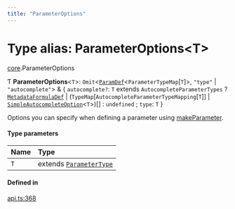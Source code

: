 ```yaml
---
title: "ParameterOptions"
---
```

# Type alias: ParameterOptions<T\>

[core](../modules/core.md).ParameterOptions

Ƭ **ParameterOptions**<`T`\>: `Omit`<[`ParamDef`](../interfaces/core.ParamDef.md)<`ParameterTypeMap`[`T`]\>, ``"type"`` \| ``"autocomplete"``\> & { `autocomplete?`: `T` extends `AutocompleteParameterTypes` ? [`MetadataFormulaDef`](core.MetadataFormulaDef.md) \| (`TypeMap`[`AutocompleteParameterTypeMapping`[`T`]] \| [`SimpleAutocompleteOption`](../interfaces/core.SimpleAutocompleteOption.md)<`T`\>)[] : `undefined` ; `type`: `T`  }

Options you can specify when defining a parameter using [makeParameter](../functions/core.makeParameter.md).

#### Type parameters

| Name | Type |
| :------ | :------ |
| `T` | extends [`ParameterType`](../enums/core.ParameterType.md) |

#### Defined in

[api.ts:368](https://github.com/coda/packs-sdk/blob/main/api.ts#L368)
